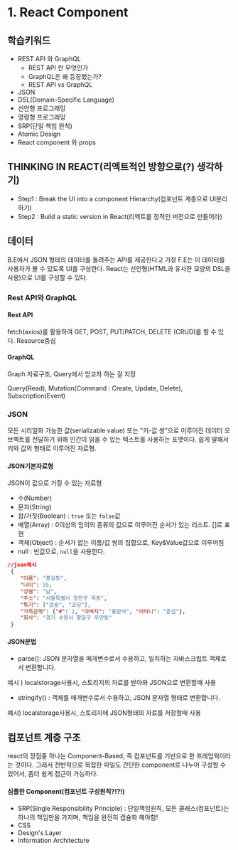 # 1. React Component

## 학습키워드

* REST API 와 GraphQL
  * REST API 란 무엇인가
  * GraphQL은 왜 등장했는가?
  * REST API vs GraphQL
* JSON
* DSL(Domain-Specific Language)
* 선언형 프로그래밍
* 명령형 프로그래밍
* SRP(단일 책임 원칙)
* Atomic Design
* React component 와 props

## THINKING IN REACT(리엑트적인 방향으로(?) 생각하기)

* &#x20;Step1 : Break the UI into a component Hierarchy(컴포넌트 계층으로 UI분리하기)
* &#x20;Step2 : Build a static version in React(리엑트를 정적인 버전으로 만들어라)

## 데이터

B.E에서 JSON 형태의 데이터를 돌려주는 API를 제공한다고 가정 F.E는 이 데이터를 사용자가 볼 수 있도록 UI를 구성한다. React는 선언형(HTML과 유사한 모양의 DSL을 사용)으로  UI를 구성할 수 있다.

### Rest API와 GraphQL

#### Rest API

fetch(axios)를 활용하여 GET, POST, PUT/PATCH, DELETE (CRUD)를 할 수 있다. Resource중심

#### GraphQL

Graph 자료구조, Query에서 얻고자 하는 걸 지정

Query(Read), Mutation(Command : Create, Update, Delete), Subscription(Event)



### JSON

모든 시리얼화 가능한 값(serializable value) 또는 "키-값 쌍"으로 이루어진 데이터 오브젝트를 전달하기 위해 인간이 읽을 수 있는 텍스트를 사용하는 포맷이다. 쉽게 말해서 키와 값의 형태로 이루어진 자료형.

#### JSON기본자료형

JSON이 값으로 가질 수 있는 자료형

* 수(Number)
* 문자(String)
* 참/거짓(Boolean) : `true` 또는 `false`값
* 배열(Array) : 0이상의 임의의 종류의 값으로 이루어진 순서가 있는 리스트. \[]로 표현
* 객체(Object) : 순서가 없는 이름/값 쌍의 집합으로, Key\&Value값으로 이루어짐
* null : 빈값으로, `null`을 사용한다.

```json
//json예시
 {
    "이름": "홍길동",
    "나이": 55,
    "성별": "남",
    "주소": "서울특별시 양천구 목동",
    "특기": ["검술", "코딩"],
    "가족관계": {"#": 2, "아버지": "홍판서", "어머니": "춘섬"},
    "회사": "경기 수원시 팔달구 우만동"
 }
```

#### JSON문법

* parse(): JSON 문자열을 매개변수로서 수용하고, 일치하는 자바스크립트 객체로서 변환합니다.

예시 ) localstorage사용시, 스토리지의 자료를 받아와 JSON으로 변환할때 사용

* stringify() : 객체를 매개변수로서 수용하고, JSON 문자열 형태로 변환합니다.

예시) localstorage사용시, 스토리지에 JSON형태의 자료를 저장할때 사용



## 컴포넌트 계층 구조

react의 장점중 하나는 Component-Based, 즉 컴포넌트를 기반으로 한 프레임웍이라는 것이다. 그래서 전반적으로 복잡한 파일도 간단한 component로 나누어 구성할 수 있어서, 좀더 쉽게 접근이 가능하다.

#### 심플한 Component(컴포넌트 구성원칙?!?!)

* SRP(Single Responsibility Principle) : 단일책임원칙, 모든 클래스(컴포넌트)는 하나의 책임만을 가지며, 책임을 완전히 캡슐화 해야함!
* CSS
* Design's Layer
* Information Architecture
